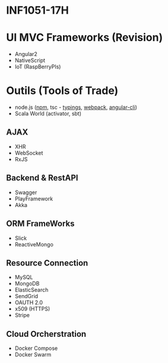 # INF1051-17H

# UI MVC Frameworks (Revision)
- Angular2
- NativeScript
- IoT (RaspBerryPIs)

# Outils (Tools of Trade)
- node.js ([npm](https://developers.slashdot.org/story/17/01/14/0222245/nodejss-npm-is-now-the-largest-package-registry-in-the-world), tsc - [typings](https://blog.mariusschulz.com/2014/05/19/using-typescripts-type-definition-files-to-get-tooling-support-for-plain-javascript), [webpack](https://webpack.github.io), [angular-cli](https://cli.angular.io/))
- Scala World (activator, sbt)

## AJAX 
- XHR
- WebSocket
- RxJS

## Backend & RestAPI
- Swagger
- PlayFramework
- Akka

## ORM FrameWorks
- Slick
- ReactiveMongo

## Resource Connection
- MySQL
- MongoDB
- ElasticSearch
- SendGrid
- OAUTH 2.0
- x509 (HTTPS)
- Stripe

## Cloud Orcherstration
- Docker Compose
- Docker Swarm


